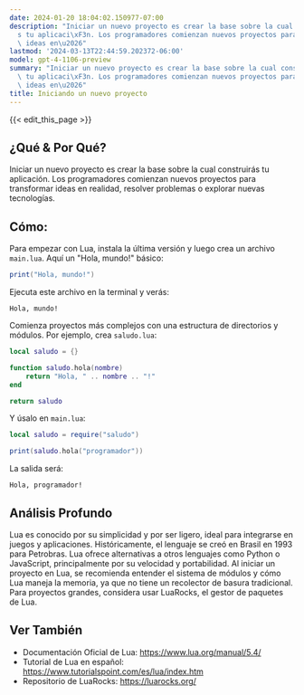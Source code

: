 ```yaml
---
date: 2024-01-20 18:04:02.150977-07:00
description: "Iniciar un nuevo proyecto es crear la base sobre la cual construir\xE1\
  s tu aplicaci\xF3n. Los programadores comienzan nuevos proyectos para transformar\
  \ ideas en\u2026"
lastmod: '2024-03-13T22:44:59.202372-06:00'
model: gpt-4-1106-preview
summary: "Iniciar un nuevo proyecto es crear la base sobre la cual construir\xE1s\
  \ tu aplicaci\xF3n. Los programadores comienzan nuevos proyectos para transformar\
  \ ideas en\u2026"
title: Iniciando un nuevo proyecto
---
```


{{< edit_this_page >}}

## ¿Qué & Por Qué?
Iniciar un nuevo proyecto es crear la base sobre la cual construirás tu aplicación. Los programadores comienzan nuevos proyectos para transformar ideas en realidad, resolver problemas o explorar nuevas tecnologías. 

## Cómo:
Para empezar con Lua, instala la última versión y luego crea un archivo `main.lua`. Aquí un "Hola, mundo!" básico:

```Lua
print("Hola, mundo!")
```

Ejecuta este archivo en la terminal y verás:

```
Hola, mundo!
```

Comienza proyectos más complejos con una estructura de directorios y módulos. Por ejemplo, crea `saludo.lua`:

```Lua
local saludo = {}

function saludo.hola(nombre)
    return "Hola, " .. nombre .. "!"
end

return saludo
```

Y úsalo en `main.lua`:

```Lua
local saludo = require("saludo")

print(saludo.hola("programador"))
```

La salida será:

```
Hola, programador!
```

## Análisis Profundo
Lua es conocido por su simplicidad y por ser ligero, ideal para integrarse en juegos y aplicaciones. Históricamente, el lenguaje se creó en Brasil en 1993 para Petrobras. Lua ofrece alternativas a otros lenguajes como Python o JavaScript, principalmente por su velocidad y portabilidad. Al iniciar un proyecto en Lua, se recomienda entender el sistema de módulos y cómo Lua maneja la memoria, ya que no tiene un recolector de basura tradicional. Para proyectos grandes, considera usar LuaRocks, el gestor de paquetes de Lua.

## Ver También
- Documentación Oficial de Lua: https://www.lua.org/manual/5.4/
- Tutorial de Lua en español: https://www.tutorialspoint.com/es/lua/index.htm
- Repositorio de LuaRocks: https://luarocks.org/
